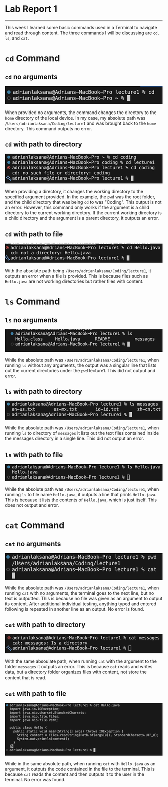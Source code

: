 # **Lab Report 1**
***
This week I learned some basic commands used in a Terminal to navigate and read through content. The three commands I will be discussing are `cd`, `ls`, and `cat`.

# `cd` Command

## `cd` no arguments
![Image](cd_no_args.png)

When provided no arguments, the command changes the directory to the `home` directory of the local device. In my case, my absolute path was `/Users/adrianlaksana/Coding/lecture1`  and was brought back to the `home` directory. This command outputs no error.

## `cd` with path to directory
![Image](cd_directory.png)

When providing a directory, it changes the working directory to the specified argument provided. In the example, the `pwd` was the root folder, and the child directory that was being `cd` to was "Coding". This output is not an error. However, this command only works if the argument is a child directory to the current working directory. If the current working directory is a child directory and the argument is a parent directory, it outputs an error. 

## `cd` with path to file
![Image](cd_to_file.png)

With the absolute path being `/Users/adrianlaksana/Coding/lecture1`, it outputs an error when a file is provided. This is because files such as `Hello.java` are not working directories but rather files with content.



# `ls` Command

## `ls` no arguments
![Image](ls_no_args.png)

While the absolute path was `/Users/adrianlaksana/Coding/lecture1`, when running `ls` without any arguments, the output was a singular line that lists out the current directories under the `pwd` lecture1. This did not output and error.

## `ls` with path to directory
![Image](ls_directory.png)

While the absolute path was `/Users/adrianlaksana/Coding/lecture1`, when running `ls` to directory of `messages` it lists out the text files contained inside the messages directory in a single line. This did not output an error.

## `ls` with path to file
![Image](ls_file.png)

While the absolute path was `/Users/adrianlaksana/Coding/lecture1`, when running `ls` to file name `Hello.java`, it outputs a line that prints `Hello.java`. This is because it lists the contents of `Hello.java`, which is just itself. This does not output and error.



# `cat` Command

## `cat` no arguments
![Image](cat_no_args.png)

While the absolute path was `/Users/adrianlaksana/Coding/lecture1`, when running `cat` with no arguments, the terminal goes to the next line, but no text is outputted. This is because no file was given as an argument to output its content. After additional individual testing, anything typed and entered following is repeated in another line as an output. No error is found.


## `cat` with path to directory
![Image](cat_directory.png)

With the same absoulate path, when running  `cat` with the argument to the folder `messages` it outputs an error. This is because `cat` reads and writes data, but a directory folder organizes files with content, not store the content that is read. 


## `cat` with path to file
![Image](cat_file.png)

While in the same absolute path, when running `cat` with `Hello.java` as an argument, it outputs the code contained in the file to the terminal. This is because `cat` reads the content and then outputs it to the user in the terminal. No error was found.

